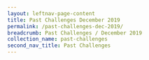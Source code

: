 ```yaml
---
layout: leftnav-page-content
title: Past Challenges December 2019
permalink: /past-challenges-dec-2019/
breadcrumb: Past Challenges / December 2019
collection_name: past-challenges
second_nav_title: Past Challenges
---
```

